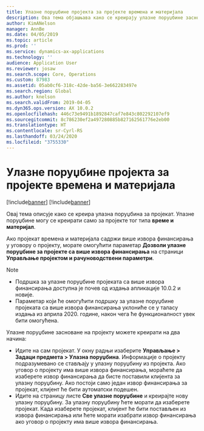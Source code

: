 ```yaml
---
title: Улазне поруџбине пројекта за пројекте времена и материјала
description: Ова тема објашњава како се креирају улазне поруџбине засноване на пројектима времена и материјала.
author: KimANelson
manager: AnnBe
ms.date: 04/05/2019
ms.topic: article
ms.prod: ''
ms.service: dynamics-ax-applications
ms.technology: ''
audience: Application User
ms.reviewer: josaw
ms.search.scope: Core, Operations
ms.custom: 87983
ms.assetid: 05ab0cf6-318c-42de-ba56-3e662283497e
ms.search.region: Global
ms.author: knelson
ms.search.validFrom: 2019-04-05
ms.dyn365.ops.version: AX 10.0.2
ms.openlocfilehash: 446c73e9491b1892847caf7e843c802292107ef9
ms.sourcegitcommit: 8c786230ef2a497280885b827162561776e2eb00
ms.translationtype: HT
ms.contentlocale: sr-Cyrl-RS
ms.lasthandoff: 03/24/2020
ms.locfileid: "3755330"
---
```

# <a name="project-sales-orders-for-time-and-material-projects"></a>Улазне поруџбине пројекта за пројекте времена и материјала

[!include[banner](../includes/banner.md)]
[!include[banner](../includes/preview-banner.md)]

Овај тема описује како се креира улазна поруџбина за пројекат. Упазне поруџбине могу се креирати само за пројекте тог типа **време и материјал**.

Ако пројекат времена и материјала садржи више извора финансирања у уговору о пројекту, морате омогућити параметар **Дозволи улазне поруџбине за пројекте са више извора финансирања** на страници **Управљање пројектом и рачуноводствени параметри**. 

> [!NOTE]
> - Подршка за улазне поруџбине пројеката са више извора финансирања доступна је почев од издања апликације 10.0.2 и новије.
> - Параметар који ће омогућити подршку за улазне поруџбине пројеката са више извора финансирања уклониће се у таласу издања из априла 2020. године, након чега ће функционалност увек бити омогућена.

Улазне поруџбине засноване на пројекту можете креирати на два начина:

- Идите на сам пројекат. У окну радњи изаберите **Управљање > Задаци предмета > Улазна поруџбина**. Информације о пројекту подразумевано се стављају у улазну поруџбину из пројекта. Ако уговор о пројекту има више извора финансирања, мораћете да изаберете извор финансирања да бисте поставили клијента за улазну поруџбину. Ако постоји само један извор финансирања за пројекат, клијент ће бити аутоматски подешен.
- Идите на страницу листе **Све улазне поруџбине** и креирајте нову улазну поруџбину. За улазну поруџбину ћете морати да изаберете пројекат. Када изаберете пројекат, клијент ће бити постављен из извора финансирања или ћете морати изабрати извор финансирања ако уговор о пројекту има више извора финансирања.

